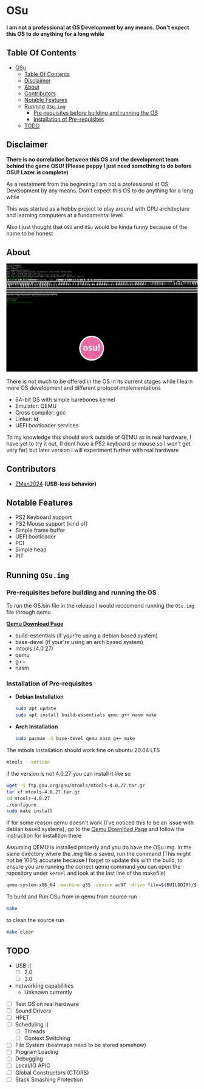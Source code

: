 # OSu

__I am not a professional at OS Development by any means.__
__Don't expect this OS to do anything for a long while__

## Table Of Contents

- [OSu](#osu)
  - [Table Of Contents](#table-of-contents)
  - [Disclaimer](#disclaimer)
  - [About](#about)
  - [Contributors](#contributors)
  - [Notable Features](#notable-features)
  - [Running `OSu.img`](#running-osuimg)
    - [Pre-requisites before building and running the OS](#pre-requisites-before-building-and-running-the-os)
    - [Installation of Pre-requisites](#installation-of-pre-requisites)
  - [TODO](#todo)

## Disclaimer

  __There is no correlation between this OS and the development team behind the game OSU! (Please peppy I just need something to do before OSU! Lazer is complete)__

  As a restatment from the beginning I am not a professional at OS Development by any means. Don't expect this OS to do anything for a long while

  This was started as a hobby project to play around with CPU architecture and learning computers at a fundamental level.

  Also I just thought that `OSU` and `OSu` would be kinda funny because of the name to be honest

## About

![OSu Boot Image](misc/OSu-Qemu.png)

There is not much to be offered in the OS in its current stages while I learn more OS development and different protocol implementations

- 64-bit OS with simple barebones kernel
- Emulator: QEMU
- Cross compiler: gcc
- Linker: ld
- UEFI bootloader services

To my knowledge this should work outside of QEMU as in real hardware, I have yet to try it out, (I dont have a PS2 keyboard or mouse so I won't get very far) but later version I will experiment further with real hardware

## Contributors

- [ZMan2024](https://github.com/Zman2024) __(USB-less behavior)__

## Notable Features

- PS2 Keyboard support
- PS2 Mouse support (kind of)
- Simple frame buffer
- UEFI bootloader
- PCI
- Simple heap
- PIT

## Running `OSu.img`

### Pre-requisites before building and running the OS

To run the OS.bin file in the release I would reccomend running the `OSu.img` file through qemu

__[Qemu Download Page](https://www.qemu.org/download/)__

- build-essentials (if your're using a debian based system)
- base-devel (if your're using an arch based system)
- mtools (4.0.27)
- qemu
- g++
- nasm

### Installation of Pre-requisites

- __Debian Installation__

  ``` bash
  sudo apt update 
  sudo apt install build-essentials qemu g++ nasm make
  ```

- __Arch Installation__
  
  ```bash
  sudo pacman -S base-devel qemu nasm g++ make 
  ```

The mtools installation should work fine on ubuntu 20.04 LTS

```bash
mtools --version
```

if the version is not 4.0.27 you can install it like so

```bash
wget -S ftp.gnu.org/gnu/mtools/mtools-4.0.27.tar.gz
tar xf mtools-4.0.27.tar.gz
cd mtools-4.0.27
./configure
sudo make install
```

If for some reason qemu doesn't work (I've noticed this to be an issue with debian based systems), go to the [Qemu Download Page](https://www.qemu.org/download/) and follow the instruction for installtion there

Assuming QEMU is installed properly and you do have the OSu.img. In the same directory where the .img file is saved, run the command (This might not be 100% accurate because I forget to update this with the build, to ensure you are running the correct qemu command you can open the repository under `kernel` and look at the last line of the makefile)

``` bash
qemu-system-x86_64 -machine q35 -device ac97 -drive file=$(BUILDDIR)/$(OSNAME).img -m 256M -cpu qemu64 -drive if=pflash,format=raw,unit=0,file="$(OVMFDIR)/OVMF_CODE-pure-efi.fd",readonly=on -drive if=pflash,format=raw,unit=1,file="$(OVMFDIR)/OVMF_VARS-pure-efi.fd" -net none
```

To build and Run OSu from in qemu from source run

```bash
make
```

to clean the source run

```bash
make clean
```

## TODO

- USB :(
  - [ ] 2.0
  - [ ] 3.0
- networking capabilities
  - Unknown currently
- [ ] Test OS on real hardware
- [ ] Sound Drivers
- [ ] HPET
- [ ] Scheduling :(
  - [ ] Threads
  - [ ] Context Switching
- [ ] File System (beatmaps need to be stored somehow)
- [ ] Program Loading
- [ ] Debugging
- [ ] Local/IO APIC
- [ ] Global Constructors (CTORS)
- [ ] Stack Smashing Protection
